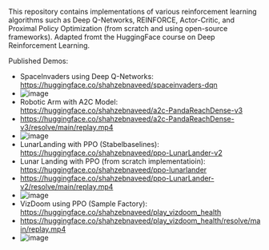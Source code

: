This repository contains implementations of various reinforcement learning algorithms such as Deep Q-Networks, REINFORCE, Actor-Critic, and Proximal Policy Optimization (from scratch and using open-source frameworks). Adapted fromt the HuggingFace course on Deep Reinforcement Learning.

Published Demos:
- SpaceInvaders using Deep Q-Networks: https://huggingface.co/shahzebnaveed/spaceinvaders-dqn
- ![image](https://github.com/shah-zeb-naveed/reinforcement-learning/assets/44922205/0f02d636-8dc8-458d-aa8c-f811423dfa91)
- Robotic Arm with A2C Model: https://huggingface.co/shahzebnaveed/a2c-PandaReachDense-v3
- https://huggingface.co/shahzebnaveed/a2c-PandaReachDense-v3/resolve/main/replay.mp4
- ![image](https://github.com/shah-zeb-naveed/reinforcement-learning/assets/44922205/cad66e39-38c6-4430-9f56-13bcb634bed0)
- LunarLanding with PPO (Stabelbaselines): https://huggingface.co/shahzebnaveed/ppo-LunarLander-v2
- Lunar Landing with PPO (from scratch implementatioin): https://huggingface.co/shahzebnaveed/ppo-lunarlander
- https://huggingface.co/shahzebnaveed/ppo-LunarLander-v2/resolve/main/replay.mp4
- ![image](https://github.com/shah-zeb-naveed/reinforcement-learning/assets/44922205/e4c3dccc-c0a8-4dab-9ae2-2246c4dd63fc)
- VizDoom using PPO (Sample Factory): https://huggingface.co/shahzebnaveed/play_vizdoom_health
- https://huggingface.co/shahzebnaveed/play_vizdoom_health/resolve/main/replay.mp4
- ![image](https://github.com/shah-zeb-naveed/reinforcement-learning/assets/44922205/2f774c80-d391-4d8b-96fd-20c8045abac3)


